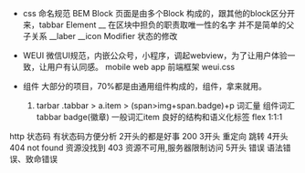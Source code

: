 - css  命名规范 BEM
  Block
    页面是由多个Block 构成的，跟其他的block区分开来，tabbar
  Element __
    在区块中担负的职责取唯一性的名字
    并不是简单的父子关系
    __laber 
    __icon
  Modifier 
    状态的修改

- WEUI
 微信UI规范，内嵌公众号，小程序，调起webview，为了让用户体验一致，让用户有认同感。
 mobile web app
 前端框架 weui.css
- 组件
  大部分的项目，70%都是由通用组件构成的，组件，拿来就用。
  1. tarbar 
  .tabbar > a.item > (span>img+span.badge)+p
  词汇量 组件词汇tabbar badge(徽章) 一般词汇item
  良好的结构和语义化标签
  flex 1:1:1



http 状态码 
有状态码方便分析
2开头的都是好事  200
3开头   重定向 跳转
4开头   404 not found 资源没找到
        403 资源不可用,服务器限制访问
5开头   错误  语法错误、致命错误
